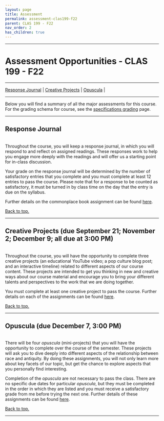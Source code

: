 ```yaml
---
layout: page
title: Assessment
permalink: assessment-clas199-f22
parent: CLAS 199 - F22
nav_order: 2
has_children: true
---
```

***

# Assessment Opportunities - CLAS 199 - F22

***

[Response Journal](#response-journal) \| [Creative Projects](#creative-projects) \| [Opuscula](#opuscula) \|
***

Below you will find a summary of all the major assessments for this course. For the grading schema for course, see the [specifications grading](https://dominicmachado.github.io/specification-grading-clas199-f22) page.

***

## Response Journal
&nbsp;  
Throughout the course, you will keep a response journal, in which you will respond to and reflect on assigned readings. These responses work to help you engage more deeply with the readings and will offer us a starting point for in-class discussion.

Your grade on the response journal will be determined by the number of satisfactory entries that you complete and you must complete at least 12 entries to pass the course. Please note that for a response to be counted as satisfactory, it must be turned in by class time on the day that the entry is due on the syllabus.

Further details on the commonplace book assignment can be found [here](https://dominicmachado.github.io/response-journal-clas199-f22).

[Back to top.](#top)

***

## Creative Projects (due September 21; November 2; December 9; all due at 3:00 PM)
&nbsp;  
Throughout the course, you will have the opportunity to complete three creative projects (an educational YouTube video; a pop culture blog post; and an interactive timeline) related to different aspects of our course content. These projects are intended to get you thinking in new and creative ways about our course material and encourage you to bring your different talents and perspectives to the work that we are doing together.

You must complete at least one creative project to pass the course. Further details on each of the assignments can be found [here](https://dominicmachado.github.io/creative-projects-clas199-f22).

[Back to top.](#top)

***

## Opuscula (due December 7, 3:00 PM)
&nbsp;  
There will be four *opuscula* (mini-projects) that you will have the opportunity to complete over the course of the semester. These projects will ask you to dive deeply into different aspects of the relationship between race and antiquity. By doing these assignments, you will not only learn more about key facets of our topic, but get the chance to explore aspects that you personally find interesting.

Completion of the *opuscula* are not necessary to pass the class. There are no specific due dates for particular *opuscula*, but they must be completed in the order in which they are listed and you must receive a satisfactory grade from me before trying the next one. Further details of these assignments can be found [here](https://dominicmachado.github.io/opuscula-clas199-f22).

[Back to top.](#top)

***
